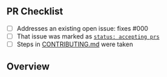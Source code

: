 <!-- 👋 Hi, thanks for sending a PR to aaa-zzz! 💖.
Please fill out all fields below and make sure each item is true and [x] checked.
Otherwise we may not be able to review your PR. -->

## PR Checklist

- [ ] Addresses an existing open issue: fixes #000
- [ ] That issue was marked as [`status: accepting prs`](https://github.com/graffhyrum/aaa-zzz/issues?q=is%3Aopen+is%3Aissue+label%3A%22status%3A+accepting+prs%22)
- [ ] Steps in [CONTRIBUTING.md](https://github.com/graffhyrum/aaa-zzz/blob/main/.github/CONTRIBUTING.md) were taken

## Overview

<!-- Description of what is changed and how the code change does that. -->
